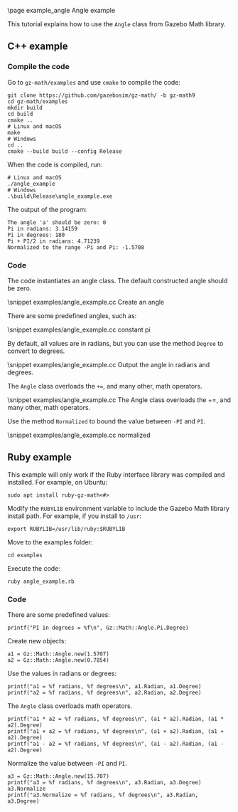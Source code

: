 \page example_angle Angle example

This tutorial explains how to use the `Angle` class from Gazebo Math library.

## C++ example

### Compile the code

Go to `gz-math/examples` and use `cmake` to compile the code:

```{.sh}
git clone https://github.com/gazebosim/gz-math/ -b gz-math9
cd gz-math/examples
mkdir build
cd build
cmake ..
# Linux and macOS
make
# Windows
cd ..
cmake --build build --config Release
```

When the code is compiled, run:

```{.sh}
# Linux and macOS
./angle_example
# Windows
.\build\Release\angle_example.exe
```

The output of the program:

```{.sh}
The angle 'a' should be zero: 0
Pi in radians: 3.14159
Pi in degrees: 180
Pi + PI/2 in radians: 4.71239
Normalized to the range -Pi and Pi: -1.5708
```

### Code

The code instantiates an angle class. The default constructed angle should be zero.

\snippet examples/angle_example.cc Create an angle

There are some predefined angles, such as:

\snippet examples/angle_example.cc constant pi

By default, all values are in radians, but you can use the method `Degree` to convert to degrees.

\snippet examples/angle_example.cc Output the angle in radians and degrees.

The `Angle` class overloads the `+=`, and many other, math operators.

\snippet examples/angle_example.cc The Angle class overloads the +=, and many other, math operators.

Use the method `Normalized` to bound the value between `-PI` and `PI`.

\snippet examples/angle_example.cc normalized

## Ruby example

This example will only work if the Ruby interface library was compiled and installed. For example,
on Ubuntu:

```{.sh}
sudo apt install ruby-gz-math<#>
```

Modify the `RUBYLIB` environment variable to include the Gazebo Math library install path. For example, if you install to `/usr`:

```{.sh}
export RUBYLIB=/usr/lib/ruby:$RUBYLIB
```

Move to the examples folder:

```{.sh}
cd examples
```


Execute the code:

```{.sh}
ruby angle_example.rb
```

### Code

There are some predefined values:

```{.rb}
printf("PI in degrees = %f\n", Gz::Math::Angle.Pi.Degree)
```

Create new objects:

```{.rb}
a1 = Gz::Math::Angle.new(1.5707)
a2 = Gz::Math::Angle.new(0.7854)
```

Use the values in radians or degrees:

```{.rb}
printf("a1 = %f radians, %f degrees\n", a1.Radian, a1.Degree)
printf("a2 = %f radians, %f degrees\n", a2.Radian, a2.Degree)
```

The `Angle` class overloads math operators.

```{.rb}
printf("a1 * a2 = %f radians, %f degrees\n", (a1 * a2).Radian, (a1 * a2).Degree)
printf("a1 + a2 = %f radians, %f degrees\n", (a1 + a2).Radian, (a1 + a2).Degree)
printf("a1 - a2 = %f radians, %f degrees\n", (a1 - a2).Radian, (a1 - a2).Degree)
```

Normalize the value between `-PI` and `PI`.

```{.rb}
a3 = Gz::Math::Angle.new(15.707)
printf("a3 = %f radians, %f degrees\n", a3.Radian, a3.Degree)
a3.Normalize
printf("a3.Normalize = %f radians, %f degrees\n", a3.Radian, a3.Degree)
```
